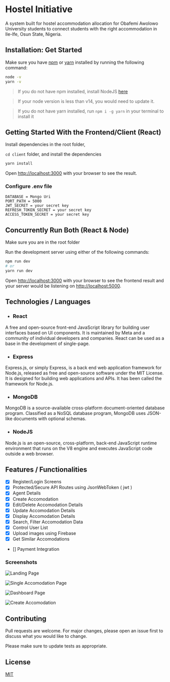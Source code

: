 # Hostel Initiative

A system built for hostel accommodation allocation for Obafemi Awolowo University students to connect students with the right accommodation in Ile-Ife, Osun State, Nigeria.

## Installation: Get Started

Make sure you have [npm](https://www.npmjs.com/) or [yarn](https://yarnpkg.com/) installed by running the following command:

```bash
node -v
yarn -v
```
> If you do not have npm installed, install NodeJS [here](https://nodejs.org/en/download/)

> If your node version is less than v14, you would need to update it.

> If you do not have yarn installed, run `npm i -g yarn` in your terminal to install it

## Getting Started With the Frontend/Client (React)

Install dependencies in the root folder,

``cd client`` folder,  and install the dependencies

```bash
yarn install
```

Open [http://localhost:3000](http://localhost:3000) with your browser to see the result.

### Configure .env file

```
DATABASE = Mongo Uri
PORT_PATH = 5000
JWT_SECRET = your secret key
REFRESH_TOKEN_SECRET = your secret key
ACCESS_TOKEN_SECRET = your secret key
```

## Concurrently Run Both (React & Node)

Make sure you are in the root folder

Run the development server using either of the following commands:

```bash
npm run dev
# or
yarn run dev
```

Open [http://localhost:3000](http://localhost:3000) with your browser to see the frontend result and your server would be listening on [http://localhost:5000](http://localhost:5000).

## Technologies / Languages
- ### React
 A free and open-source front-end JavaScript library for building user interfaces based on UI components. It is maintained by Meta and a community of individual developers and companies. React can be used as a base in the development of single-page.

- ### Express
Express.js, or simply Express, is a back end web application framework for Node.js, released as free and open-source software under the MIT License. It is designed for building web applications and APIs. It has been called the framework for Node.js.

- ### MongoDB
MongoDB is a source-available cross-platform document-oriented database program. Classified as a NoSQL database program, MongoDB uses JSON-like documents with optional schemas.

- ### NodeJS
Node.js is an open-source, cross-platform, back-end JavaScript runtime environment that runs on the V8 engine and executes JavaScript code outside a web browser.

## Features / Functionalities

- [x] Register/Login Screens
- [x] Protected/Secure API Routes using JsonWebToken ( jwt )
- [x] Agent Details
- [x] Create Accomodation
- [x] Edit/Delete Accomodation Details
- [x] Update Accomodation Details
- [x] Display Accomodation Details
- [x] Search, Filter  Accomodation Data
- [x] Control User List
- [x] Upload images using Firebase
- [x] Get Similar Accomodations
- [] Payment Integration


### Screenshots

![Landing Page](landing.png)

![Single Accomodation Page](singlepage.png)

![Dashboard Page](dashboardpage.png)

![Create Accomodation](createmodal.png)

## Contributing
Pull requests are welcome. For major changes, please open an issue first to discuss what you would like to change.

Please make sure to update tests as appropriate.

## License
[MIT](https://choosealicense.com/licenses/mit/)
